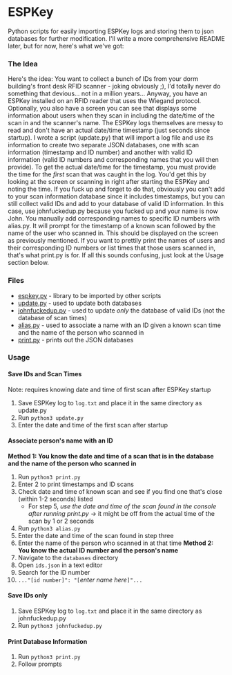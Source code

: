 # ESPKey
Python scripts for easily importing ESPKey logs and storing them to json databases for further modification. I'll write a more comprehensive README later, but for now, here's what we've got:

### The Idea
Here's the idea: You want to collect a bunch of IDs from your dorm building's front desk RFID scanner - joking obviously ;), I'd totally never do something that devious... not in a million years... Anyway, you have an ESPKey installed on an RFID reader that uses the Wiegand protocol. Optionally, you also have a screen you can see that displays some information about users when they scan in including the date/time of the scan in and the scanner's name. The ESPKey logs themselves are messy to read and don't have an actual date/time timestamp (just seconds since startup). I wrote a script (update.py) that will import a log file and use its information to create two separate JSON databases, one with scan information (timestamp and ID number) and another with valid ID information (valid ID numbers and corresponding names that you will then provide). To get the actual date/time for the timestamp, you must provide the time for the *first* scan that was caught in the log. You'd get this by looking at the screen or scanning in right after starting the ESPKey and noting the time. If you fuck up and forget to do that, obviously you can't add to your scan information database since it includes timestamps, but you can still collect valid IDs and add to your database of valid ID information. In this case, use johnfuckedup.py because you fucked up and your name is now John. You manually add corresponding names to specific ID numbers with alias.py. It will prompt for the timestamp of a known scan followed by the name of the user who scanned in. This should be displayed on the screen as previously mentioned. If you want to prettily print the names of users and their corresponding ID numbers or list times that those users scanned in, that's what print.py is for. If all this sounds confusing, just look at the Usage section below.

### Files
- [espkey.py](espkey.py) - library to be imported by other scripts
- [update.py](update.py) - used to update both databases
- [johnfuckedup.py](johnfuckedup.py) - used to update *only* the database of valid IDs (not the database of scan times)
- [alias.py](alias.py) - used to associate a name with an ID given a known scan time and the name of the person who scanned in
- [print.py](print.py) - prints out the JSON databases

### Usage

#### Save IDs and Scan Times
Note: requires knowing date and time of first scan after ESPKey startup
1. Save ESPKey log to `log.txt` and place it in the same directory as update.py
2. Run `python3 update.py`
3. Enter the date and time of the first scan after startup

#### Associate person's name with an ID
**Method 1: You know the date and time of a scan that is in the database and the name of the person who scanned in**
1. Run `python3 print.py`
2. Enter 2 to print timestamps and ID scans
3. Check date and time of known scan and see if you find one that's close (within 1-2 seconds) listed
   - For step 5, *use the date and time of the scan found in the console after running print.py* -> it might be off from the actual time of the scan by 1 or 2 seconds
4. Run `python3 alias.py`
5. Enter the date and time of the scan found in step three
6. Enter the name of the person who scanned in at that time
**Method 2: You know the actual ID number and the person's name**
1. Navigate to the `databases` directory
2. Open `ids.json` in a text editor
3. Search for the ID number
4. `..."[id number]": "[`*enter name here*`]"...`

#### Save IDs only
1. Save ESPKey log to `log.txt` and place it in the same directory as johnfuckedup.py
2. Run `python3 johnfuckedup.py`

#### Print Database Information
1. Run `python3 print.py`
2. Follow prompts
